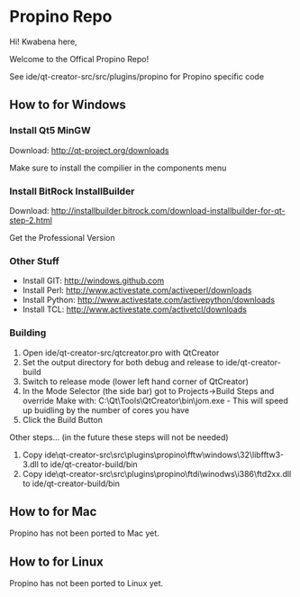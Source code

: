# Propino Repo

Hi! Kwabena here,

Welcome to the Offical Propino Repo!

See ide/qt-creator-src/src/plugins/propino for Propino specific code

## How to for Windows

### Install Qt5 MinGW

Download: http://qt-project.org/downloads
  
Make sure to install the compilier in the components menu

### Install BitRock InstallBuilder

Download: http://installbuilder.bitrock.com/download-installbuilder-for-qt-step-2.html
  
Get the Professional Version
    
### Other Stuff
  
* Install GIT: http://windows.github.com
* Install Perl: http://www.activestate.com/activeperl/downloads
* Install Python: http://www.activestate.com/activepython/downloads
* Install TCL: http://www.activestate.com/activetcl/downloads

### Building
  
1. Open ide/qt-creator-src/qtcreator.pro with QtCreator
2. Set the output directory for both debug and release to ide/qt-creator-build
3. Switch to release mode (lower left hand corner of QtCreator)
4. In the Mode Selector (the side bar) got to Projects->Build Steps and override Make with:
     C:\Qt\Tools\QtCreator\bin\jom.exe - This will speed up buidling by the number of cores you have
6. Click the Build Button

Other steps... (in the future these steps will not be needed)

1. Copy ide\qt-creator-src\src\plugins\propino\fftw\windows\32\libfftw3-3.dll to ide/qt-creator-build/bin
2. Copy ide\qt-creator-src\src\plugins\propino\ftdi\winodws\i386\ftd2xx.dll to ide/qt-creator-build/bin

## How to for Mac

Propino has not been ported to Mac yet.

## How to for Linux

Propino has not been ported to Linux yet.
